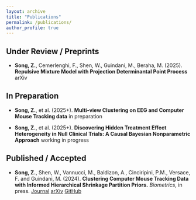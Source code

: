 ```yaml
---
layout: archive
title: "Publications"
permalink: /publications/
author_profile: true
---
```


## Under Review / Preprints
- **Song, Z.**, Cemerlenghi, F., Shen, W., Guindani, M., Beraha, M. (2025). **Repulsive Mixture Model with Projection Determinantal Point Process** arXiv

## In Preparation
- **Song, Z.**, et al. (2025+). **Multi-view Clustering on EEG and Computer Mouse Tracking data** in preparation
  
- **Song, Z.**, et al. (2025+). **Discovering Hidden Treatment Effect Heterogeneity in Null Clinical Trials: A Causal Bayesian Nonparametric Approach** working in progress

## Published / Accepted
- **Song, Z.**, Shen, W., Vannucci, M., Baldizon, A., Cinciripini, P.M., Versace, F. and Guindani, M. (2024). **Clustering Computer Mouse Tracking Data with Informed Hierarchical Shrinkage Partition Priors.** *Biometrics*, in press. [Journal](https://doi.org/10.1093/biomtc/ujae124) [arXiv](https://doi.org/10.48550/arXiv.2410.22675)  [GitHub](https://github.com/Ziyi-Song-Stats/HSP.git)


